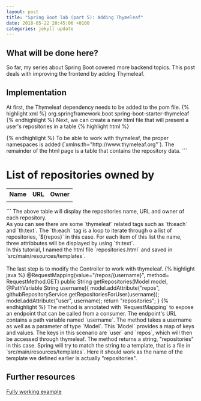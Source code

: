 ```yaml
---
layout: post
title: "Spring Boot lab (part 5): Adding Thymeleaf"
date: 2018-05-22 20:45:06 +0100
categories: jekyll update
---
```


## What will be done here?
So far, my series about Spring Boot covered more backend topics. This post deals with improving the frontend by adding Thymeleaf.

## Implementation
At first, the Thymeleaf dependency needs to be added to the pom file.
{% highlight xml %}
<dependency>
  <groupId>org.springframework.boot</groupId>
  <artifactId>spring-boot-starter-thymeleaf</artifactId>
</dependency>
{% endhighlight %}
Next, we can create a new html file that will present a user's repositories in a table 
{% highlight html %}
<DOCTYPE html>
<html lang="en" xmlns:th="http://www.thymeleaf.org">
{% endhighlight %}
To be able to work with thymeleaf, the proper namespaces is added (`xmlns:th="http://www.thymeleaf.org"`).
The remainder of the html page is a table that contains the repository data.
```
<h1>List of repositories owned by <span th:utext="${user}"></span></h1>
<table>
  <tr>
     <th>Name</th>
     <th>URL</th>
     <th>Owner</th>
  </tr>
  <tr th:each="repo : ${repos}">
     <td th:text="${repo.name}"></td>
     <td th:text="${repo.url}"></td>
     <td th:text="${repo.owner.login}"></td>
  </tr>
</table>
```
The above table will display the repositories name, URL and owner of each repository.<br/>
As you can see there are some `thymeleaf` related tags such as `th:each` and `th:text`. The `th:each` tag is a loop to iterate through o a list of repositories, `${repos}` in this case. For each item of this list the name, three attribbutes will be displayed by using `th:text`.<br/>
In this tutorial, I named the html file `repositories.html` and saved in `src/main/resources/templates`.<br/>
<br/>
The last step is to modify the Controller to work with thymeleaf.
{% highlight java %}
@RequestMapping(value="/repos/{username}", method= RequestMethod.GET)
public String getRepositories(Model model, @PathVariable String username){
  model.addAttribute("repos", githubRepositoryService.getRepositoriesForUser(username));
  model.addAttribute("user", username);
  return "repositories";
}
{% endhighlight %}
The method is annotated with `RequestMapping` to expose an endpoint that can be called from a consumer. The endpoint's URL contains a path variable named `username`.
The method takes a username as well as a parameter of type `Model`. This `Model` provides a map of keys and values. The keys in this scenario are `user` and `repos`, which will then be accessed through thymeleaf.  
The method returns a string, "repositories" in this case. Spring will try to match the string to a template, that is a file in `src/main/resources/templates`. Here it should work as the name of the template we defined earlier is actually "repositories".  

## Further resources
[Fully working example](https://github.com/mbaeumer/springboot-lab/tree/master/part5-thymeleaf)

